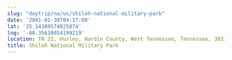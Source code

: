 ```yaml
---
slug: "daytrip/na/us/shiloh-national-military-park"
date: '2001-01-30T04:37:00'
lat: '35.14389574025874'
lng: '-88.35610054199219'
location: TN 22, Hurley, Hardin County, West Tennessee, Tennessee, 38310, United States
title: Shiloh National Military Park
---
```



